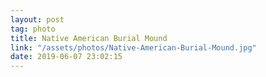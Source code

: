 ```yaml
---
layout: post
tag: photo
title: Native American Burial Mound
link: "/assets/photos/Native-American-Burial-Mound.jpg"
date: 2019-06-07 23:02:15
---
```

